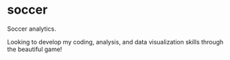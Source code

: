 # soccer
Soccer analytics.

Looking to develop my coding, analysis, and data visualization skills through the beautiful game!
